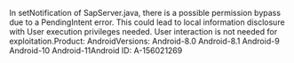In setNotification of SapServer.java, there is a possible permission bypass due to a PendingIntent error. This could lead to local information disclosure with User execution privileges needed. User interaction is not needed for exploitation.Product: AndroidVersions: Android-8.0 Android-8.1 Android-9 Android-10 Android-11Android ID: A-156021269